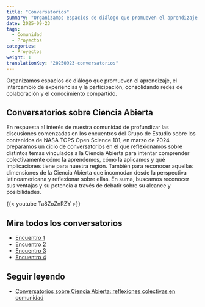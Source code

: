 ```yaml
---
title: "Conversatorios"
summary: "Organizamos espacios de diálogo que promueven el aprendizaje, el intercambio de experiencias y la participación, consolidando redes de colaboración y el conocimiento compartido."
date: 2025-09-23
tags:
  - Comunidad
  - Proyectos
categories:
  - Proyectos
weight: 1
translationKey: "20250923-conversatorios"
---
```


Organizamos espacios de diálogo que promueven el aprendizaje, el intercambio de experiencias y la participación, consolidando redes de colaboración y el conocimiento compartido.

## Conversatorios sobre Ciencia Abierta
En respuesta al interés de nuestra comunidad de profundizar las discusiones comenzadas en los encuentros del Grupo de Estudio sobre los contenidos de NASA TOPS Open Science 101, en marzo de 2024 preparamos un ciclo de conversatorios en el que reflexionamos sobre distintos temas vinculados a la Ciencia Abierta para intentar comprender colectivamente cómo la aprendemos, cómo la aplicamos y qué implicaciones tiene para nuestra región. También para reconocer aquellas dimensiones de la Ciencia Abierta que incomodan desde la perspectiva latinoamericana y reflexionar sobre ellas. En suma, buscamos reconocer sus ventajas y su potencia a través de debatir sobre su alcance y posibilidades.

{{< youtube Ta8ZoZnRZY >}}

## Mira todos los conversatorios
- [Encuentro 1](https://youtu.be/-Ta8ZoZnRZY)  
- [Encuentro 2](https://youtu.be/s6MIp8QL7Jk)  
- [Encuentro 3](https://youtu.be/pdvYzkhFfDU)  
- [Encuentro 4](https://youtu.be/hCJfoQkQgy8)  

## Seguir leyendo
- [Conversatorios sobre Ciencia Abierta: reflexiones colectivas en comunidad](https://www.metadocencia.org/post/2024/20240506-reflexiones-conversatorio/)
